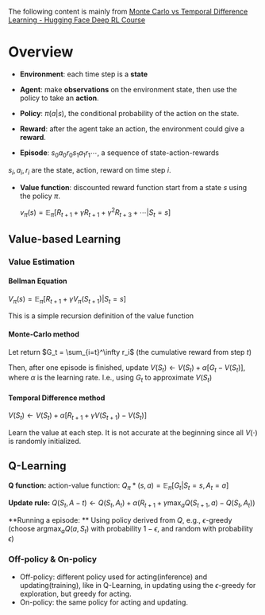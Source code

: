 The following content is mainly from [Monte Carlo vs Temporal Difference Learning - Hugging Face Deep RL Course](https://huggingface.co/learn/deep-rl-course/unit2/mc-vs-td)

# Overview

* **Environment**: each time step is a **state**
* **Agent**: make **observations** on the environment state, then use the policy to take an **action**.
* **Policy**: $\pi(a|s)$, the conditional probability of the action on the state.
* **Reward**: after the agent take an action, the environment could give a **reward**.

* **Episode**: $s_0a_0r_0s_1a_1r_1\cdots$, a sequence of state-action-rewards

$s_i, a_i, r_i$ are the state, action, reward on time step $i$.

* **Value function**: discounted reward function start from a state $s$ using the policy $\pi$.

   $v_\pi(s) = \mathbb E_\pi [R_{t+1} + \gamma R_{t+1} + \gamma^2 R_{t+3} + \cdots|S_t = s]$

## Value-based Learning

### Value Estimation

#### Bellman Equation

$V_\pi(s) = \mathbb E_\pi [R_{t+1} + \gamma V_\pi(S_{t+1})|S_t = s]$

This is a simple recursion definition of the value function

#### Monte-Carlo method

Let return $G_t = \sum_{i=t}^\infty r_i$ (the cumulative reward from step $t$)

Then, after one episode is finished, update $V(S_t) \leftarrow V(S_t) + \alpha[G_t - V(S_t)]$, where $\alpha$ is the learning rate. I.e., using $G_t$ to approximate $V(S_t)$

#### Temporal Difference method

$V(S_t) \leftarrow V(S_t) + \alpha [R_{t+1} + \gamma V(S_{t+1}) - V(S_t)]$

Learn the value at each step. It is not accurate at the beginning since all $V(\cdot)$ is randomly initialized.

## Q-Learning

**Q function:** action-value function: $Q_\pi*(s, a) = \mathbb E_{\pi}[G_t|S_t = s, A_t = a]$

**Update rule:** $Q(S_t, A-t) \leftarrow Q(S_t, A_t) + \alpha(R_{t + 1} + \gamma \max_a Q(S_{t + 1}, a) - Q(S_t, A_t))$

**Running a episode: ** Using policy derived from $Q$, e.g., $\epsilon$-greedy (choose $\text{argmax}_a Q(a, S_t)$ with probability $1 - \epsilon$, and random with probability $\epsilon$)

###  Off-policy & On-policy

* Off-policy: different policy used for acting(inference) and updating(training), like in Q-Learning, in updating using the $\epsilon$-greedy for exploration, but greedy for acting.
* On-policy: the same policy for acting and updating.

